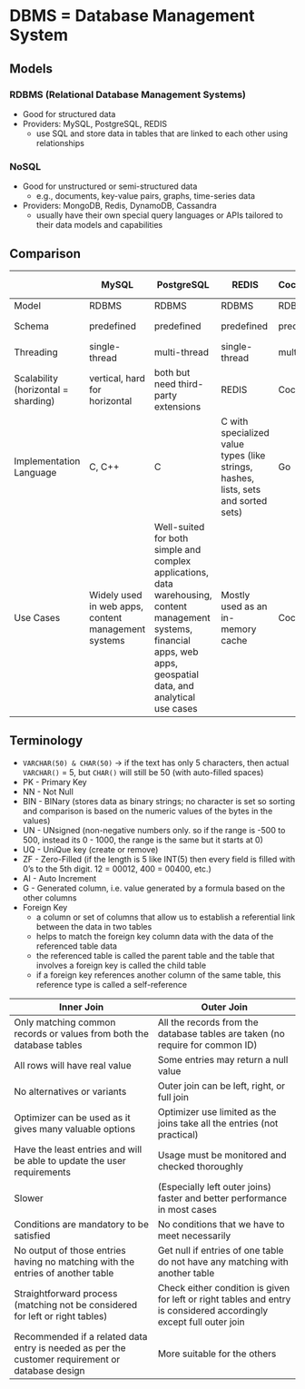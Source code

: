 # DBMS = Database Management System
## Models
### RDBMS (Relational Database Management Systems)
* Good for structured data
* Providers: MySQL, PostgreSQL, REDIS
  * use SQL and store data in tables that are linked to each other using relationships
### NoSQL
* Good for unstructured or semi-structured data
  * e.g., documents, key-value pairs, graphs, time-series data
* Providers: MongoDB, Redis, DynamoDB, Cassandra
  * usually have their own special query languages or APIs tailored to their data models and capabilities

## Comparison
|  | MySQL | PostgreSQL | REDIS | CockroachDB | SQLite / TabDB | Snowflake | MongoDB |
|--|-------|------------|-------|-------------|-------|-----------|---------|
| Model | RDBMS | RDBMS | RDBMS | RDBMS | RDBMS | Semi | NoSQL |
| Schema | predefined | predefined | predefined | predefined | predefined | schema-on-read | flexible |
| Threading | single-thread | multi-thread | single-thread | multi-thread | single-thread | multi-thread | multi-thread |
| Scalability (horizontal = sharding) | vertical, hard for horizontal | both but need third-party extensions | REDIS | CockroachDB | TabDB | Snowflake | horizontal, but can be vertical |
| Implementation Language | C, C++ | C | C with specialized value types (like strings, hashes, lists, sets and sorted sets) | Go | JavaScript (uses [Emscripten](https://emscripten.org/) to convert SQLite's C code into JavaScript) | C++ | Python |
| Use Cases | Widely used in web apps, content management systems | Well-suited for both simple and complex applications, data warehousing, content management systems, financial apps, web apps, geospatial data, and analytical use cases | Mostly used as an in-memory cache | CockroachDB | Splits the SQLite database file into strings and stores them in browser tabs | Snowflake | Suitable for handling unstructured, evolving, or high-velocity data. Used in IoT applications and content caching |

## Terminology
* `VARCHAR(50) & CHAR(50)` -> if the text has only 5 characters, then actual `VARCHAR()` = 5, but `CHAR()` will still be 50 (with auto-filled spaces)
* PK - Primary Key
* NN - Not Null
* BIN - BINary (stores data as binary strings; no character is set so sorting and comparison is based on the numeric values of the bytes in the values)
* UN - UNsigned (non-negative numbers only. so if the range is -500 to 500, instead its 0 - 1000, the range is the same but it starts at 0)
* UQ - UniQue key (create or remove)
* ZF - Zero-Filled (if the length is 5 like INT(5) then every field is filled with 0’s to the 5th digit. 12 = 00012, 400 = 00400, etc.)
* AI - Auto Increment
* G - Generated column, i.e. value generated by a formula based on the other columns
* Foreign Key
  * a column or set of columns that allow us to establish a referential link between the data in two tables
  * helps to match the foreign key column data with the data of the referenced table data
  * the referenced table is called the parent table and the table that involves a foreign key is called the child table
  * if a foreign key references another column of the same table, this reference type is called a self-reference

| Inner Join                                                                      | Outer Join |
|---------------------------------------------------------------------------------|------------|
| Only matching common records or values from both the database tables            | All the records from the database tables are taken (no require for common ID) |
| All rows will have real value                                                   | Some entries may return a null value |
| No alternatives or variants                                                     | Outer join can be left, right, or full join |
| Optimizer can be used as it gives many valuable options                         | Optimizer use limited as the joins take all the entries (not practical) |
| Have the least entries and will be able to update the user requirements         | Usage must be monitored and checked thoroughly |
| Slower                                                                          | (Especially left outer joins) faster and better performance in most cases |
| Conditions are mandatory to be satisfied                                        | No conditions that we have to meet necessarily |
| No output of those entries having no matching with the entries of another table | Get null if entries of one table do not have any matching with another table |
| Straightforward process (matching not be considered for left or right tables)   | Check either condition is given for left or right tables and entry is considered accordingly except full outer join |
| Recommended if a related data entry is needed as per the customer requirement or database design | More suitable for the others |
